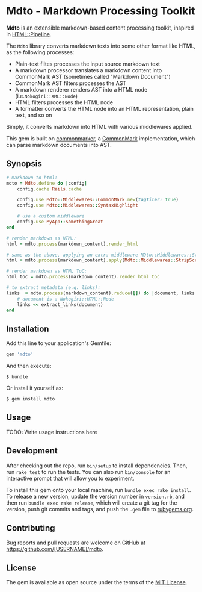 # Mdto - Markdown Processing Toolkit

**Mdto** is an extensible markdown-based content processing toolkit, inspired in [HTML::Pipeline](https://github.com/jch/html-pipeline).

The `Mdto` library converts markdown texts into some other format like HTML, as the following processes:

*  Plain-text filtes processes the input source markdown text
* A markdown processor translates a markdown content into CommonMark AST (sometimes called "Markdown Document")
* CommonMark AST filters processes the AST
* A markdown renderer renders AST into a HTML node (i.e.`Nokogiri::XML::Node`)
* HTML filters processes the HTML node
* A formatter converts the HTML node into an HTML representation, plain text, and so on

Simply, it converts markdown into HTML with various middlewares applied.

This gem is built on [commonmarker](https://github.com/gjtorikian/commonmarker), a [CommonMark](https://github.com/jgm/CommonMark) implementation,
which can parse markdown documents into AST.

## Synopsis

```ruby
# markdown to html:
mdto = Mdto.define do |config|
    config.cache Rails.cache

    config.use Mdto::Middlewares::CommonMark.new(tagfiler: true)
    config.use Mdto::Middlewares::SyntaxHighlight

    # use a custom middleware
    config.use MyApp::SomethingGreat
end

# render markdown as HTML:
html = mdto.process(markdown_content).render_html

# same as the above, applying an extra middleware MDto::Middlewares::StripScript
html = mdto.process(markdown_content).apply(Mdto::Middlewares::StripScript).render_html

# render markdown as HTML ToC:
html_toc = mdto.process(markdown_content).render_html_toc

# to extract metadata (e.g. links):
links  = mdto.process(markdown_content).reduce([]) do |document, links|
    # document is a Nokogiri::HTML::Node
    links << extract_links(document)
end
```


## Installation

Add this line to your application's Gemfile:

```ruby
gem 'mdto'
```

And then execute:

    $ bundle

Or install it yourself as:

    $ gem install mdto

## Usage

TODO: Write usage instructions here

## Development

After checking out the repo, run `bin/setup` to install dependencies. Then, run `rake test` to run the tests. You can also run `bin/console` for an interactive prompt that will allow you to experiment.

To install this gem onto your local machine, run `bundle exec rake install`. To release a new version, update the version number in `version.rb`, and then run `bundle exec rake release`, which will create a git tag for the version, push git commits and tags, and push the `.gem` file to [rubygems.org](https://rubygems.org).

## Contributing

Bug reports and pull requests are welcome on GitHub at https://github.com/[USERNAME]/mdto.


## License

The gem is available as open source under the terms of the [MIT License](http://opensource.org/licenses/MIT).

